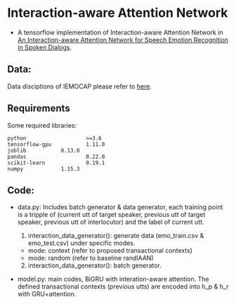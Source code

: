 # Interaction-aware Attention Network
+ A tensorflow implementation of Interaction-aware Attention Network in [An Interaction-aware Attention Network for Speech Emotion Recognition in Spoken Dialogs](https://ieeexplore.ieee.org/document/8683293/references#references).

## Data:
Data disciptions of IEMOCAP please refer to [here](https://sail.usc.edu/iemocap/).

## Requirements
Some required libraries:
```
python                   >=3.6   
tensorflow-gpu           1.11.0
joblib   		 0.13.0
pandas                   0.22.0
scikit-learn             0.19.1
numpy			 1.15.3
```
## Code:
+ data.py: Includes batch generator & data generator, each training point is a tripple of (current utt of target speaker, previous utt of target speaker, previous utt of interlocutor) and the label of current utt.
  1. interaction_data_generator(): generate data (emo_train.csv & emo_test.csv) under specific modes.
  - mode: context (refer to proposed transactional contexts)
  - mode: random (refer to baseline randIAAN)
  2. interaction_data_generator(): batch generator.

+ model.py: main codes, BiGRU with interation-aware attention. The defined transactional contexts (previous utts)  are encoded into h_p & h_r with GRU+attention.


